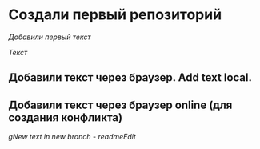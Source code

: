 # Создали первый репозиторий 

*Добавили первый текст*

*Текст*

## Добавили текст через браузер. Add text local.

## Добавили текст через браузер online (для создания конфликта)
*gNew text in new branch - readmeEdit*